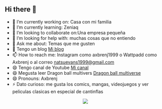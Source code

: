 ## Hi there 👋

- 🔭 I’m currently working on: Casa con mi familia
- 🌱 I’m currently learning: Zeniaq
- 👯 I’m looking to collaborate on:Una empresa pequeña
- 🤔 I’m looking for help with: muchas cosas que no entiendo
- 💬 Ask me about: Temas que me gusten
- 💬 Tengo un blog <a href = "https://axbrenj1999.blogspot.com/2020/08/hola.html  ">Mi blog</a>
- 📫 How to reach me: Instagram como axbrenj1999 o Wattpadd como Axbrenj o al correo natsuevans1999@gmail.com
- 😄 Tengo canal de Youtube <a href ="https://www.youtube.com/channel/UCATu-XErd1wkit0anfdBKow"> Mi canal</a>
- 😄 Megusta leer Dragon ball multivers  <a href ="https://www.dragonball-multiverse.com/es/page-0.html"> Dragon ball multiverse </a>
- 😄 Pronouns: Axbrenj
- ⚡ Dato curioso: me gusta los comics, mangas, videojuegos y ver peliculas clasicas en especial de cantinflas
<center>
  <img src = "https://i2.wp.com/d1lss44hh2trtw.cloudfront.net/assets/article/2018/09/07/how-to-greet-citizens-marvels-spider-man-about-town-trophy_feature.jpg?w=840&resize=840%2C&ssl=1 "/>
  </center>
